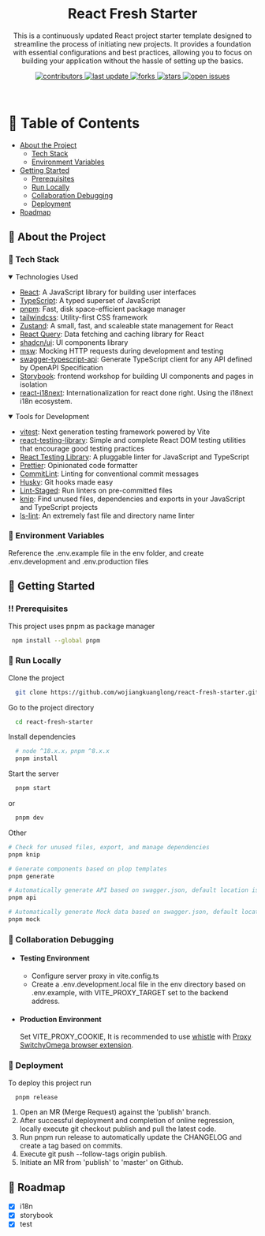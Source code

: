 <div align="center">

  <h1>React Fresh Starter</h1>

  <p>
    This is a continuously updated React project starter template designed to streamline the process of initiating new projects. It provides a foundation with essential configurations and best practices, allowing you to focus on building your application without the hassle of setting up the basics.
  </p>

<p>
  <a href="https://github.com/wojiangkuanglong/react-fresh-starter">
    <img src="https://img.shields.io/github/contributors/wojiangkuanglong/react-fresh-starter" alt="contributors" />
  </a>
  <a href="">
    <img src="https://img.shields.io/github/last-commit/wojiangkuanglong/react-fresh-starter" alt="last update" />
  </a>
  <a href="https://github.com/wojiangkuanglong/react-fresh-starter/network/members">
    <img src="https://img.shields.io/github/forks/wojiangkuanglong/react-fresh-starter" alt="forks" />
  </a>
  <a href="https://github.com/wojiangkuanglong/react-fresh-starter/stargazers">
    <img src="https://img.shields.io/github/stars/wojiangkuanglong/react-fresh-starter" alt="stars" />
  </a>
  <a href="https://github.com/wojiangkuanglong/react-fresh-starter/issues/">
    <img src="https://img.shields.io/github/issues/wojiangkuanglong/react-fresh-starter" alt="open issues" />
  </a>
</p>

</div>

<br />

# :notebook_with_decorative_cover: Table of Contents

- [About the Project](#star2-about-the-project)
  - [Tech Stack](#space_invader-tech-stack)
  - [Environment Variables](#key-environment-variables)
- [Getting Started](#toolbox-getting-started)
  - [Prerequisites](#bangbang-prerequisites)
  - [Run Locally](#running-run-locally)
  - [Collaboration Debugging](#wave-collaboration-debugging)
  - [Deployment](#triangular_flag_on_post-deployment)
- [Roadmap](#compass-roadmap)

## :star2: About the Project

### :space_invader: Tech Stack

<details open>
  <summary>Technologies Used</summary>
  <ul>
    <li><a href="https://reactjs.org/">React</a>: A JavaScript library for building user interfaces</li>
    <li><a href="https://www.typescriptlang.org/">TypeScript</a>: A typed superset of JavaScript</li>
    <li><a href="https://pnpm.io/">pnpm</a>: Fast, disk space-efficient package manager</li>
    <li><a href="https://tailwindcss.com/">tailwindcss</a>: Utility-first CSS framework</li>
    <li><a href="https://zustand-demo.pmnd.rs/">Zustand</a>: A small, fast, and scaleable state management for React</li>
    <li><a href="https://tanstack.com/query/latest">React Query</a>: Data fetching and caching library for React</li>
    <li><a href="https://ui.shadcn.com/">shadcn/ui</a>: UI components library</li>
    <li><a href="https://mswjs.io/">msw</a>: Mocking HTTP requests during development and testing</li>
    <li><a href="https://github.com/acacode/swagger-typescript-api">swagger-typescript-api</a>: Generate TypeScript client for any API defined by OpenAPI Specification</li>
     <li><a href="https://storybook.js.org/">Storybook</a>: frontend workshop for building UI components and pages in isolation</li>
     <li><a href="https://react.i18next.com/">
react-i18next</a>: Internationalization for react done right. Using the i18next i18n ecosystem.</li>
  </ul>
</details>

<details open>
  <summary>Tools for Development</summary>
  <ul>
  <li><a href="https://vitest.dev/">vitest</a>: Next generation testing framework powered by Vite</li>
  <li><a href="https://github.com/testing-library/react-testing-library">react-testing-library</a>: Simple and complete React DOM testing utilities that encourage good testing practices</li>
     <li><a href="https://eslint.org/">React Testing Library</a>: A pluggable linter for JavaScript and TypeScript</li>
    <li><a href="https://prettier.io/">Prettier</a>: Opinionated code formatter</li>
    <li><a href="https://commitlint.js.org/#/">CommitLint</a>: Linting for conventional commit messages</li>
    <li><a href="https://typicode.github.io/husky/#/">Husky</a>: Git hooks made easy</li>
    <li><a href="https://github.com/okonet/lint-staged">Lint-Staged</a>: Run linters on pre-committed files</li>
    <li><a href="https://github.com/webpro/knip">knip</a>: Find unused files, dependencies and exports in your JavaScript and TypeScript projects</li>
    <li><a href="https://ls-lint.org/">ls-lint</a>: An extremely fast file and directory name linter</li>
  </ul>
</details>

### :key: Environment Variables

Reference the .env.example file in the env folder, and create .env.development and .env.production files

## :toolbox: Getting Started

### :bangbang: Prerequisites

This project uses pnpm as package manager

```bash
 npm install --global pnpm
```

### :running: Run Locally

Clone the project

```bash
  git clone https://github.com/wojiangkuanglong/react-fresh-starter.git
```

Go to the project directory

```bash
  cd react-fresh-starter
```

Install dependencies

```bash
  # node ^18.x.x，pnpm ^8.x.x
  pnpm install
```

Start the server

```bash
  pnpm start
```

or

```bash
  pnpm dev
```

Other

```bash
# Check for unused files, export, and manage dependencies
pnpm knip

# Generate components based on plop templates
pnpm generate

# Automatically generate API based on swagger.json, default location is src/services
pnpm api

# Automatically generate Mock data based on swagger.json, default location is src/__mocks__
pnpm mock
```

### :wave: Collaboration Debugging

- #### Testing Environment

  - Configure server proxy in vite.config.ts
  - Create a .env.development.local file in the env directory based on .env.example, with VITE_PROXY_TARGET set to the backend address.

- #### Production Environment

  Set VITE_PROXY_COOKIE,
  It is recommended to use [whistle](https://wproxy.org/whistle/) with [Proxy SwitchyOmega browser extension](https://chrome.google.com/webstore/detail/proxy-switchyomega/padekgcemlokbadohgkifijomclgjgif).

### :triangular_flag_on_post: Deployment

To deploy this project run

```bash
  pnpm release
```

1. Open an MR (Merge Request) against the 'publish' branch.
2. After successful deployment and completion of online regression, locally execute git checkout publish and pull the latest code.
3. Run pnpm run release to automatically update the CHANGELOG and create a tag based on commits.
4. Execute git push --follow-tags origin publish.
5. Initiate an MR from 'publish' to 'master' on Github.

## :compass: Roadmap

- [x] i18n
- [x] storybook
- [x] test
